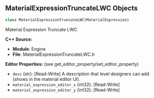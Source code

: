 ## MaterialExpressionTruncateLWC Objects

```python
class MaterialExpressionTruncateLWC(MaterialExpression)
```

Material Expression Truncate LWC

**C++ Source:**

- **Module**: Engine
- **File**: MaterialExpressionTruncateLWC.h

**Editor Properties:** (see get_editor_property/set_editor_property)

- ``desc`` (str):  [Read-Write] A description that level designers can add (shows in the material editor UI).
- ``material_expression_editor_x`` (int32):  [Read-Write]
- ``material_expression_editor_y`` (int32):  [Read-Write]

<a id="unreal.MaterialExpressionTwoSidedSign"></a>